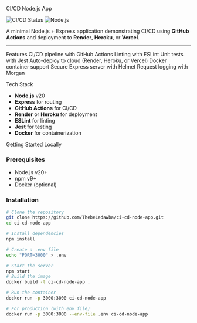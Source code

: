 CI/CD Node.js App

![CI/CD Status](https://github.com/your-username/ci-cd-node-app/actions/workflows/deploy.yml/badge.svg)
![Node.js](https://img.shields.io/badge/Node.js-v20-green)

A minimal Node.js + Express application demonstrating CI/CD using **GitHub Actions** and deployment to **Render**, **Heroku**, or **Vercel**.

---
 Features
CI/CD pipeline with GitHub Actions
Linting with ESLint
Unit tests with Jest
Auto-deploy to cloud (Render, Heroku, or Vercel)
Docker container support
Secure Express server with Helmet
Request logging with Morgan



Tech Stack
- **Node.js** v20
- **Express** for routing
- **GitHub Actions** for CI/CD
- **Render** or **Heroku** for deployment
- **ESLint** for linting
- **Jest** for testing
- **Docker** for containerization



Getting Started Locally

### Prerequisites
- Node.js v20+
- npm v9+
- Docker (optional)

### Installation
```bash
# Clone the repository
git clone https://github.com/ThebeLedawba/ci-cd-node-app.git
cd ci-cd-node-app

# Install dependencies
npm install

# Create a .env file
echo "PORT=3000" > .env

# Start the server
npm start
# Build the image
docker build -t ci-cd-node-app .

# Run the container
docker run -p 3000:3000 ci-cd-node-app

# For production (with env file)
docker run -p 3000:3000 --env-file .env ci-cd-node-app
